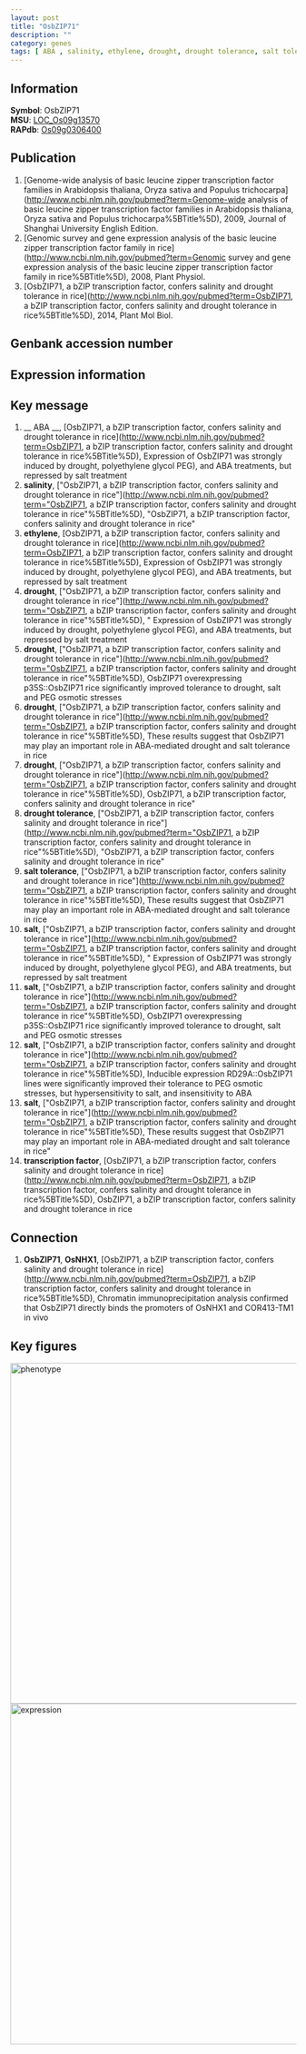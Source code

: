 ```yaml
---
layout: post
title: "OsbZIP71"
description: ""
category: genes
tags: [ ABA , salinity, ethylene, drought, drought tolerance, salt tolerance, salt, transcription factor, Gene]
---
```


## Information
__Symbol__: OsbZIP71  
__MSU__: [LOC_Os09g13570](http://rice.plantbiology.msu.edu/cgi-bin/ORF_infopage.cgi?orf=LOC_Os09g13570)  
__RAPdb__: [Os09g0306400](http://rapdb.dna.affrc.go.jp/viewer/gbrowse_details/irgsp1?name=Os09g0306400)  

## Publication
1. [Genome-wide analysis of basic leucine zipper transcription factor families in Arabidopsis thaliana, Oryza sativa and Populus trichocarpa](http://www.ncbi.nlm.nih.gov/pubmed?term=Genome-wide analysis of basic leucine zipper transcription factor families in Arabidopsis thaliana, Oryza sativa and Populus trichocarpa%5BTitle%5D), 2009, Journal of Shanghai University English Edition.
2. [Genomic survey and gene expression analysis of the basic leucine zipper transcription factor family in rice](http://www.ncbi.nlm.nih.gov/pubmed?term=Genomic survey and gene expression analysis of the basic leucine zipper transcription factor family in rice%5BTitle%5D), 2008, Plant Physiol.
3. [OsbZIP71, a bZIP transcription factor, confers salinity and drought tolerance in rice](http://www.ncbi.nlm.nih.gov/pubmed?term=OsbZIP71, a bZIP transcription factor, confers salinity and drought tolerance in rice%5BTitle%5D), 2014, Plant Mol Biol.

## Genbank accession number

## Expression information

## Key message
1. __ ABA __, [OsbZIP71, a bZIP transcription factor, confers salinity and drought tolerance in rice](http://www.ncbi.nlm.nih.gov/pubmed?term=OsbZIP71, a bZIP transcription factor, confers salinity and drought tolerance in rice%5BTitle%5D),  Expression of OsbZIP71 was strongly induced by drought, polyethylene glycol PEG), and ABA treatments, but repressed by salt treatment
2. __salinity__, ["OsbZIP71, a bZIP transcription factor, confers salinity and drought tolerance in rice"](http://www.ncbi.nlm.nih.gov/pubmed?term="OsbZIP71, a bZIP transcription factor, confers salinity and drought tolerance in rice"%5BTitle%5D), "OsbZIP71, a bZIP transcription factor, confers salinity and drought tolerance in rice"
3. __ethylene__, [OsbZIP71, a bZIP transcription factor, confers salinity and drought tolerance in rice](http://www.ncbi.nlm.nih.gov/pubmed?term=OsbZIP71, a bZIP transcription factor, confers salinity and drought tolerance in rice%5BTitle%5D),  Expression of OsbZIP71 was strongly induced by drought, polyethylene glycol PEG), and ABA treatments, but repressed by salt treatment
4. __drought__, ["OsbZIP71, a bZIP transcription factor, confers salinity and drought tolerance in rice"](http://www.ncbi.nlm.nih.gov/pubmed?term="OsbZIP71, a bZIP transcription factor, confers salinity and drought tolerance in rice"%5BTitle%5D), " Expression of OsbZIP71 was strongly induced by drought, polyethylene glycol PEG), and ABA treatments, but repressed by salt treatment
5. __drought__, ["OsbZIP71, a bZIP transcription factor, confers salinity and drought tolerance in rice"](http://www.ncbi.nlm.nih.gov/pubmed?term="OsbZIP71, a bZIP transcription factor, confers salinity and drought tolerance in rice"%5BTitle%5D),  OsbZIP71 overexpressing p35S::OsbZIP71 rice significantly improved tolerance to drought, salt and PEG osmotic stresses
6. __drought__, ["OsbZIP71, a bZIP transcription factor, confers salinity and drought tolerance in rice"](http://www.ncbi.nlm.nih.gov/pubmed?term="OsbZIP71, a bZIP transcription factor, confers salinity and drought tolerance in rice"%5BTitle%5D),  These results suggest that OsbZIP71 may play an important role in ABA-mediated drought and salt tolerance in rice
7. __drought__, ["OsbZIP71, a bZIP transcription factor, confers salinity and drought tolerance in rice"](http://www.ncbi.nlm.nih.gov/pubmed?term="OsbZIP71, a bZIP transcription factor, confers salinity and drought tolerance in rice"%5BTitle%5D), OsbZIP71, a bZIP transcription factor, confers salinity and drought tolerance in rice"
8. __drought tolerance__, ["OsbZIP71, a bZIP transcription factor, confers salinity and drought tolerance in rice"](http://www.ncbi.nlm.nih.gov/pubmed?term="OsbZIP71, a bZIP transcription factor, confers salinity and drought tolerance in rice"%5BTitle%5D), "OsbZIP71, a bZIP transcription factor, confers salinity and drought tolerance in rice"
9. __salt tolerance__, ["OsbZIP71, a bZIP transcription factor, confers salinity and drought tolerance in rice"](http://www.ncbi.nlm.nih.gov/pubmed?term="OsbZIP71, a bZIP transcription factor, confers salinity and drought tolerance in rice"%5BTitle%5D),  These results suggest that OsbZIP71 may play an important role in ABA-mediated drought and salt tolerance in rice
10. __salt__, ["OsbZIP71, a bZIP transcription factor, confers salinity and drought tolerance in rice"](http://www.ncbi.nlm.nih.gov/pubmed?term="OsbZIP71, a bZIP transcription factor, confers salinity and drought tolerance in rice"%5BTitle%5D), " Expression of OsbZIP71 was strongly induced by drought, polyethylene glycol PEG), and ABA treatments, but repressed by salt treatment
11. __salt__, ["OsbZIP71, a bZIP transcription factor, confers salinity and drought tolerance in rice"](http://www.ncbi.nlm.nih.gov/pubmed?term="OsbZIP71, a bZIP transcription factor, confers salinity and drought tolerance in rice"%5BTitle%5D),  OsbZIP71 overexpressing p35S::OsbZIP71 rice significantly improved tolerance to drought, salt and PEG osmotic stresses
12. __salt__, ["OsbZIP71, a bZIP transcription factor, confers salinity and drought tolerance in rice"](http://www.ncbi.nlm.nih.gov/pubmed?term="OsbZIP71, a bZIP transcription factor, confers salinity and drought tolerance in rice"%5BTitle%5D),  Inducible expression RD29A::OsbZIP71 lines were significantly improved their tolerance to PEG osmotic stresses, but hypersensitivity to salt, and insensitivity to ABA
13. __salt__, ["OsbZIP71, a bZIP transcription factor, confers salinity and drought tolerance in rice"](http://www.ncbi.nlm.nih.gov/pubmed?term="OsbZIP71, a bZIP transcription factor, confers salinity and drought tolerance in rice"%5BTitle%5D),  These results suggest that OsbZIP71 may play an important role in ABA-mediated drought and salt tolerance in rice"
14. __transcription factor__, [OsbZIP71, a bZIP transcription factor, confers salinity and drought tolerance in rice](http://www.ncbi.nlm.nih.gov/pubmed?term=OsbZIP71, a bZIP transcription factor, confers salinity and drought tolerance in rice%5BTitle%5D), OsbZIP71, a bZIP transcription factor, confers salinity and drought tolerance in rice

## Connection
1. __OsbZIP71__, __OsNHX1__, [OsbZIP71, a bZIP transcription factor, confers salinity and drought tolerance in rice](http://www.ncbi.nlm.nih.gov/pubmed?term=OsbZIP71, a bZIP transcription factor, confers salinity and drought tolerance in rice%5BTitle%5D),  Chromatin immunoprecipitation analysis confirmed that OsbZIP71 directly binds the promoters of OsNHX1 and COR413-TM1 in vivo

## Key figures
<img src="http://ricencode.github.io/images/OsbZIP71.pheno.png" alt="phenotype"  style="width: 600px;"/>

<img src="http://ricencode.github.io/images/OsbZIP71.exp.png" alt="expression"  style="width: 600px;"/>


